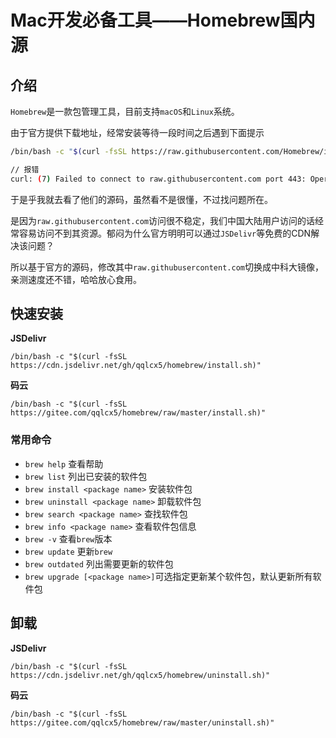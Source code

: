# Mac开发必备工具——Homebrew国内源

## 介绍

`Homebrew`是一款包管理工具，目前支持`macOS`和`Linux`系统。

由于官方提供下载地址，经常安装等待一段时间之后遇到下面提示

```sh
/bin/bash -c "$(curl -fsSL https://raw.githubusercontent.com/Homebrew/install/HEAD/install.sh)"

// 报错
curl: (7) Failed to connect to raw.githubusercontent.com port 443: Operation timed out
```
于是乎我就去看了他们的源码，虽然看不是很懂，不过找问题所在。

是因为`raw.githubusercontent.com`访问很不稳定，我们中国大陆用户访问的话经常容易访问不到其资源。郁闷为什么官方明明可以通过`JSDelivr`等免费的CDN解决该问题？

所以基于官方的源码，修改其中`raw.githubusercontent.com`切换成中科大镜像，亲测速度还不错，哈哈放心食用。

## 快速安装

**JSDelivr**
```
/bin/bash -c "$(curl -fsSL https://cdn.jsdelivr.net/gh/qqlcx5/homebrew/install.sh)"
```
**码云**
```
/bin/bash -c "$(curl -fsSL https://gitee.com/qqlcx5/homebrew/raw/master/install.sh)"
```
### 常用命令
* `brew help` 查看帮助
* `brew list` 列出已安装的软件包
* `brew install <package name>` 安装软件包
* `brew uninstall <package name>` 卸载软件包
* `brew search <package name>` 查找软件包
* `brew info <package name>` 查看软件包信息
* `brew -v` 查看`brew`版本
* `brew update` 更新`brew`
* `brew outdated` 列出需要更新的软件包
* `brew upgrade [<package name>]`可选指定更新某个软件包，默认更新所有软件包

## 卸载

**JSDelivr**
```
/bin/bash -c "$(curl -fsSL https://cdn.jsdelivr.net/gh/qqlcx5/homebrew/uninstall.sh)"
```
**码云**
```
/bin/bash -c "$(curl -fsSL https://gitee.com/qqlcx5/homebrew/raw/master/uninstall.sh)"
```